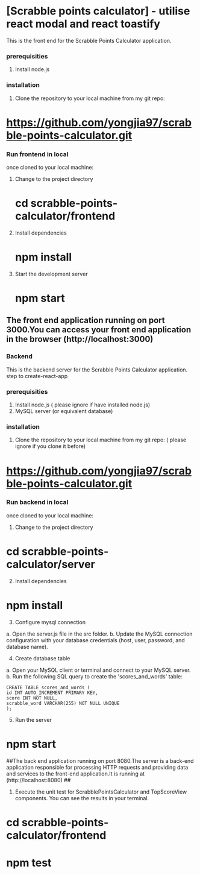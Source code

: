 # [Scrabble points calculator] - utilise react modal and react toastify 
This is the front end for the Scrabble Points Calculator application.
### prerequisities
1. Install node.js

### installation
1. Clone the repository to your local machine from my git repo:
# https://github.com/yongjia97/scrabble-points-calculator.git
### Run frontend in local
once cloned to your local machine:
1. Change to the project directory
   # cd scrabble-points-calculator/frontend
2. Install dependencies
   #  npm install
3. Start the development server
   #  npm start

## The front end application running on port 3000.You can access your front end application in the browser (http://localhost:3000) ##


### Backend
This is the backend server for the Scrabble Points Calculator application.
step to create-react-app

### prerequisities
1. Install node.js ( please ignore if have installed node.js)
2. MySQL server (or equivalent database)

### installation
1. Clone the repository to your local machine from my git repo: ( please ignore if you clone it before)
# https://github.com/yongjia97/scrabble-points-calculator.git
### Run backend in local
once cloned to your local machine:
1. Change to the project directory 
  # cd scrabble-points-calculator/server  

2. Install dependencies
  # npm install

3. Configure mysql connection
   
  a. Open the server.js file in the src folder.
  b. Update the MySQL connection configuration with your database credentials (host, user, password, and database name).

4. Create database table
   
  a. Open your MySQL client or terminal and connect to your MySQL server.
  b. Run the following SQL query to create the 'scores_and_words' table:
  
    CREATE TABLE scores_and_words (
    id INT AUTO_INCREMENT PRIMARY KEY,
    score INT NOT NULL,
    scrabble_word VARCHAR(255) NOT NULL UNIQUE
    );

5. Run the server
  # npm start
 ##The back end application running on port 8080.The server is a back-end application responsible for processing HTTP requests and providing data and services to the front-end application.It is running at (http://localhost:8080) ##

1. Execute the unit test for ScrabblePointsCalculator and TopScoreView components. You can see the results in your terminal.
  # cd scrabble-points-calculator/frontend
  # npm test
